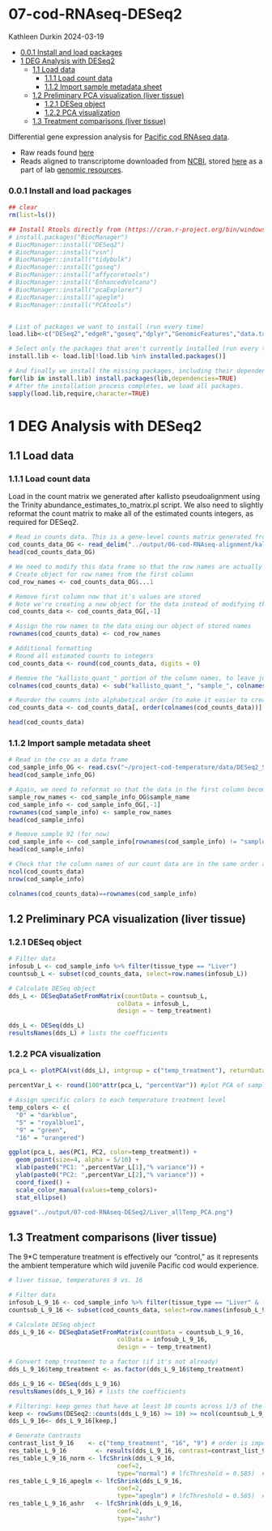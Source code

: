 07-cod-RNAseq-DESeq2
================
Kathleen Durkin
2024-03-19

- <a href="#001-install-and-load-packages"
  id="toc-001-install-and-load-packages">0.0.1 Install and load
  packages</a>
- <a href="#1-deg-analysis-with-deseq2"
  id="toc-1-deg-analysis-with-deseq2">1 DEG Analysis with DESeq2</a>
  - <a href="#11-load-data" id="toc-11-load-data">1.1 Load data</a>
    - <a href="#111-load-count-data" id="toc-111-load-count-data">1.1.1 Load
      count data</a>
    - <a href="#112-import-sample-metadata-sheet"
      id="toc-112-import-sample-metadata-sheet">1.1.2 Import sample metadata
      sheet</a>
  - <a href="#12-preliminary-pca-visualization-liver-tissue"
    id="toc-12-preliminary-pca-visualization-liver-tissue">1.2 Preliminary
    PCA visualization (liver tissue)</a>
    - <a href="#121-deseq-object" id="toc-121-deseq-object">1.2.1 DESeq
      object</a>
    - <a href="#122-pca-visualization" id="toc-122-pca-visualization">1.2.2
      PCA visualization</a>
  - <a href="#13-treatment-comparisons-liver-tissue"
    id="toc-13-treatment-comparisons-liver-tissue">1.3 Treatment comparisons
    (liver tissue)</a>

Differential gene expression analysis for [Pacific cod RNAseq
data](https://shedurkin.github.io/Roberts-LabNotebook/posts/projects/pacific_cod/2023_12_13_pacific_cod.html).

- Raw reads found
  [here](https://owl.fish.washington.edu/nightingales/G_macrocephalus/30-943133806/)
- Reads aligned to transcriptome downloaded from
  [NCBI](https://www.ncbi.nlm.nih.gov/datasets/genome/GCF_031168955.1/),
  stored
  [here](https://owl.fish.washington.edu/halfshell/genomic-databank/GCF_031168955.1_ASM3116895v1_rna.fna)
  as a part of lab [genomic
  resources](https://robertslab.github.io/resources/Genomic-Resources/#gadus-macrocephalus-pacific-cod).

### 0.0.1 Install and load packages

``` r
## clear
rm(list=ls())

## Install Rtools directly from (https://cran.r-project.org/bin/windows/Rtools/), then install these on first run:
# install.packages("BiocManager")
# BiocManager::install("DESeq2")
# BiocManager::install("vsn")
# BiocManager::install("tidybulk")
# BiocManager::install("goseq")
# BiocManager::install("affycoretools")
# BiocManager::install("EnhancedVolcano")
# BiocManager::install("pcaExplorer")
# BiocManager::install("apeglm")
# BiocManager::install("PCAtools")


# List of packages we want to install (run every time)
load.lib<-c("DESeq2","edgeR","goseq","dplyr","GenomicFeatures","data.table","calibrate","affycoretools","data.table","vsn","tidybulk","ggplot2","cowplot","pheatmap","gplots","RColorBrewer","EnhancedVolcano","pcaExplorer","readxl","apeglm","ashr","tibble","plotly","sqldf","PCAtools","ggpubr","beepr","genefilter","ComplexHeatmap","circlize","scales", "tidyverse")

# Select only the packages that aren't currently installed (run every time)
install.lib <- load.lib[!load.lib %in% installed.packages()]

# And finally we install the missing packages, including their dependency.
for(lib in install.lib) install.packages(lib,dependencies=TRUE)
# After the installation process completes, we load all packages.
sapply(load.lib,require,character=TRUE)
```

# 1 DEG Analysis with DESeq2

## 1.1 Load data

### 1.1.1 Load count data

Load in the count matrix we generated after kallisto pseudoalignment
using the Trinity abundance_estimates_to_matrix.pl script. We also need
to slightly reformat the count matrix to make all of the estimated
counts integers, as required for DESeq2.

``` r
# Read in counts data. This is a gene-level counts matrix generated from kallisto transcript abundances using Trinity
cod_counts_data_OG <- read_delim("../output/06-cod-RNAseq-alignment/kallisto/kallisto.isoform.counts.matrix") 
head(cod_counts_data_OG)
```

``` r
# We need to modify this data frame so that the row names are actually row names, instead of comprising the first column
# Create object for row names from the first column
cod_row_names <- cod_counts_data_OG$...1

# Remove first column now that it's values are stored
# Note we're creating a new object for the data instead of modifying the original imported data
cod_counts_data <- cod_counts_data_OG[,-1]

# Assign the row names to the data using our object of stored names
rownames(cod_counts_data) <- cod_row_names

# Additional formatting
# Round all estimated counts to integers
cod_counts_data <- round(cod_counts_data, digits = 0)

# Remove the "kallisto_quant_" portion of the column names, to leave just the sample names
colnames(cod_counts_data) <- sub("kallisto_quant_", "sample_", colnames(cod_counts_data))

# Reorder the coumns into alphabetical order (to make it easier to create an associated metadata spreadsheet)
cod_counts_data <- cod_counts_data[, order(colnames(cod_counts_data))]

head(cod_counts_data)
```

### 1.1.2 Import sample metadata sheet

``` r
# Read in the csv as a data frame
cod_sample_info_OG <- read.csv("~/project-cod-temperature/data/DESeq2_Sample_Information.csv")
head(cod_sample_info_OG)

# Again, we need to reformat so that the data in the first column becomes the row names
sample_row_names <- cod_sample_info_OG$sample_name
cod_sample_info <- cod_sample_info_OG[,-1]
rownames(cod_sample_info) <- sample_row_names
head(cod_sample_info)
```

``` r
# Remove sample 92 (for now)
cod_sample_info <- cod_sample_info[rownames(cod_sample_info) != "sample_92", ]
head(cod_sample_info)

# Check that the column names of our count data are in the same order as the row names of our sample info sheet
ncol(cod_counts_data)
nrow(cod_sample_info)

colnames(cod_counts_data)==rownames(cod_sample_info)
```

## 1.2 Preliminary PCA visualization (liver tissue)

### 1.2.1 DESeq object

``` r
# Filter data
infosub_L <- cod_sample_info %>% filter(tissue_type == "Liver")
countsub_L <- subset(cod_counts_data, select=row.names(infosub_L))

# Calculate DESeq object
dds_L <- DESeqDataSetFromMatrix(countData = countsub_L,
                              colData = infosub_L,
                              design = ~ temp_treatment)

dds_L <- DESeq(dds_L)
resultsNames(dds_L) # lists the coefficients
```

### 1.2.2 PCA visualization

``` r
pca_L <- plotPCA(vst(dds_L), intgroup = c("temp_treatment"), returnData=TRUE)

percentVar_L <- round(100*attr(pca_L, "percentVar")) #plot PCA of samples with all data

# Assign specific colors to each temperature treatment level
temp_colors <- c(
  "0" = "darkblue",
  "5" = "royalblue1",
  "9" = "green",
  "16" = "orangered") 

ggplot(pca_L, aes(PC1, PC2, color=temp_treatment)) + 
  geom_point(size=4, alpha = 5/10) +
  xlab(paste0("PC1: ",percentVar_L[1],"% variance")) +
  ylab(paste0("PC2: ",percentVar_L[2],"% variance")) + 
  coord_fixed() +
  scale_color_manual(values=temp_colors)+
  stat_ellipse()

ggsave("../output/07-cod-RNAseq-DESeq2/Liver_allTemp_PCA.png")
```

## 1.3 Treatment comparisons (liver tissue)

The 9\*C temperature treatment is effectively our “control,” as it
represents the ambient temperature which wild juvenile Pacific cod would
experience.

``` r
# liver tissue, temperatures 9 vs. 16 

# Filter data
infosub_L_9_16 <- cod_sample_info %>% filter(tissue_type == "Liver" & (temp_treatment == "9" | temp_treatment == "16"))
countsub_L_9_16 <- subset(cod_counts_data, select=row.names(infosub_L_9_16))

# Calculate DESeq object
dds_L_9_16 <- DESeqDataSetFromMatrix(countData = countsub_L_9_16,
                              colData = infosub_L_9_16,
                              design = ~ temp_treatment)

# Convert temp_treatment to a factor (if it's not already)
dds_L_9_16$temp_treatment <- as.factor(dds_L_9_16$temp_treatment)

dds_L_9_16 <- DESeq(dds_L_9_16)
resultsNames(dds_L_9_16) # lists the coefficients
```

``` r
# Filtering: keep genes that have at least 10 counts across 1/3 of the samples - https://support.bioconductor.org/p/110307/
keep <- rowSums(DESeq2::counts(dds_L_9_16) >= 10) >= ncol(countsub_L_9_16)/3
dds_L_9_16<- dds_L_9_16[keep,]

# Generate Contrasts
contrast_list_9_16    <- c("temp_treatment", "16", "9") # order is important: factor, treatment group, control
res_table_L_9_16        <- results(dds_L_9_16, contrast=contrast_list_9_16, alpha = 0.05)
res_table_L_9_16_norm <- lfcShrink(dds_L_9_16,
                              coef=2, 
                              type="normal") # lfcThreshold = 0.585)  # a lfc threshold of 1 = 2-fold change, 0.585 = 1.5-fold change
res_table_L_9_16_apeglm <- lfcShrink(dds_L_9_16,
                              coef=2, 
                              type="apeglm") # lfcThreshold = 0.585)  # a lfc threshold of 1 = 2-fold change, 0.585 = 1.5-fold change
res_table_L_9_16_ashr   <- lfcShrink(dds_L_9_16,
                              coef=2, 
                              type="ashr")
```
